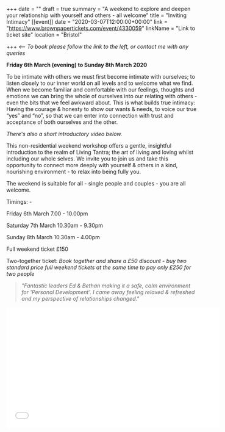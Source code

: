 +++
date = ""
draft = true
summary = "A weekend to explore and deepen your relationship with yourself and others - all welcome"
title = "Inviting Intimacy"
[[event]]
date = "2020-03-07T12:00:00+00:00"
link = "https://www.brownpapertickets.com/event/4330059"
linkName = "Link to ticket site"
location = "Bristol"

+++
_<--  To book please follow the link to the left, or contact me with any queries_

**Friday 6th March (evening) to Sunday 8th March 2020**

To be intimate with others we must first become intimate with ourselves; to listen closely to our inner world on all levels and to welcome what we find. When we become familiar and comfortable with our feelings, thoughts and emotions we can bring the whole of ourselves into our relating with others - even the bits that we feel awkward about. This is what builds true intimacy: Having the courage & honesty to show our wants & needs, to voice our true “yes” and “no”, so that we can enter into connection with trust and acceptance of both ourselves and the other.

_There's also a short introductory video below._

This non-residential weekend workshop offers a gentle, insightful introduction to the realm of Living Tantra; the art of living and loving whilst including our whole selves. We invite you to join us and take this opportunity to connect more deeply with yourself & others in a kind, nourishing environment - to relax into being fully you.

The weekend is suitable for all - single people and couples - you are all welcome.

Timings: -

Friday 6th March 7.00 - 10.00pm

Saturday 7th March  10.30am - 9.30pm

Sunday 8th March 10.30am - 4.00pm

Full weekend ticket £150

Two-together ticket:  _Book together and share a £50 discount - buy two standard price full weekend tickets at the same time to pay only £250 for two people_

> _"Fantastic leaders Ed & Bethan making it a safe, calm environment for 'Personal Development'. I came away feeling relaxed & refreshed and my perspective of relationships changed."_

<iframe width="560" height="315" src="[https://www.youtube.com/embed/6p7SY6AZtW4](https://www.youtube.com/embed/6p7SY6AZtW4 "https://www.youtube.com/embed/6p7SY6AZtW4")" frameborder="0" allow="accelerometer; autoplay; encrypted-media; gyroscope; picture-in-picture" allowfullscreen></iframe>